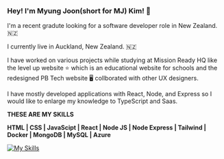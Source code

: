 ### Hey! I'm Myung Joon(short for MJ) Kim! 👋

I'm a recent gradute looking for a software developer role in New Zealand.🇳🇿

I currently live in Auckland, New Zealand. 🇳🇿

I have worked on various projects while studying at Mission Ready HQ like the level up website ⭐ which is an educational website for schools and the redesigned PB Tech website 🖥 collborated with other UX designers. 

I have mostly developed applications with React, Node, and Express so I would like to enlarge my knowledge to TypeScript and Saas.

 **THESE ARE MY SKILLS**

**HTML | CSS | JavaScipt | React | Node JS | Node Express | Tailwind | Docker | MongoDB | MySQL | Azure**

[![My Skills](https://skillicons.dev/icons?i=html,css,js,react,nodejs,tailwind,docker,mongodb,mysql,azure)](https://skillicons.dev)





<!--
**myungjkim39/myungjkim39** is a ✨ _special_ ✨ repository because its `README.md` (this file) appears on your GitHub profile.

Here are some ideas to get you started:

- 🔭 I’m currently working on ...
- 🌱 I’m currently learning ...
- 👯 I’m looking to collaborate on ...
- 🤔 I’m looking for help with ...
- 💬 Ask me about ...
- 📫 How to reach me: ...
- 😄 Pronouns: ...
- ⚡ Fun fact: ...
-->
